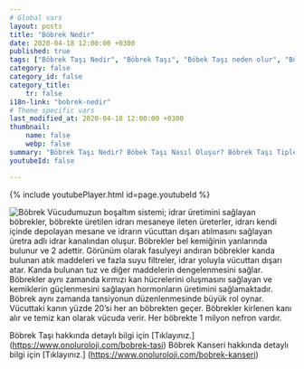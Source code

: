 ```yaml
---
# Global vars
layout: posts
title: "Böbrek Nedir"
date: 2020-04-18 12:00:00 +0300
published: true
tags: ["Böbrek Taşı Nedir", "Böbrek Taşı", "Böbek Taşı neden olur", "Böbrek Taşı Tipi", "Kimlerde Böbrek Taşı Olur", "Böbrek Taşı Belirti", "Böbrek Taşı Teşhis", "Böbrek Taşı Nasıl Önlenir", "Böbrek Taşı Ağrısı", "Böbrek Taşı Tedavisi", "Böbrek taşı açık ameliyat", "Böbrek Taşı Kapalı Ameliyat", "Böbrek nedir", "Böbrek taşı ESWL" , "Üreteroskopi", "Perkutan Nefrolitotomi", "Böbrek taşı önleme"]
category: false
category_id: false
category_title:
    tr: false
i18n-link: "bobrek-nedir"
# Theme specific vars
last_modified_at: 2020-04-18 12:00:00 +0300
thumbnail:
    name: false
    webp: false
summary: "Böbrek Taşı Nedir? Böbek Taşı Nasıl Oluşur? Böbrek Taşı Tipleri Nedir? Kimlerde Böbrek Taşı Olur? Böbrek Taşı Belirtileri Nelerdir? Böbrek Taşı Teşhisi? Böbrek Taşı Nasıl Önlenir? Şiddetli Böbrek Ağrısı Nedir? Böbrek Taşlarının Tedavisi? Böbrek taşı nasıl oluşur? Böbrek Taşlarında Kapalı Ve Açık Ameliyatı. "
youtubeId: false

---
```

{% include youtubePlayer.html id=page.youtubeId %}




![Böbrek](/assets/img/bobrek.jpeg)
 Vücudumuzun boşaltım sistemi; idrar üretimini sağlayan böbrekler, böbrekte üretilen idrarı mesaneye ileten üreterler, idrarı kendi içinde depolayan mesane ve idrarın vücuttan dışarı atılmasını sağlayan üretra adlı idrar kanalından oluşur. Böbrekler bel kemiğinin yanlarında bulunur ve 2 adettir. Görünüm olarak fasulyeyi andıran böbrekler kanda bulunan atık maddeleri ve fazla suyu filtreler, idrar yoluyla vücuttan dışarı atar. Kanda bulunan tuz ve diğer maddelerin dengelenmesini sağlar. Böbrekler aynı zamanda kırmızı kan hücrelerini oluşmasını sağlayan ve kemiklerin güçlenmesini sağlayan hormonların üretimini sağlamaktadır. Böbrek aynı zamanda tansiyonun düzenlenmesinde büyük rol oynar. Vücuttaki kanın yüzde 20’si her an böbrekten geçer. Böbrekler kirlenen kanı alır ve temiz kan olarak vücuda verir. Her böbrekte 1 milyon nefron vardır.


 Böbrek Taşı hakkında detaylı bilgi için [Tıklayınız.] (https://www.onoluroloji.com/bobrek-tasi)
 Böbrek Kanseri hakkında detaylı bilgi için [Tıklayınız.] (https://www.onoluroloji.com/bobrek-kanseri)
